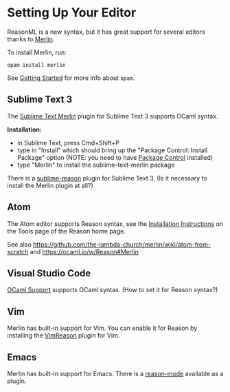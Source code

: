 # Setting Up Your Editor

ReasonML is a new syntax, but it has great support for several editors thanks to [Merlin](https://github.com/the-lambda-church/merlin).

To install Merlin, run:
```
opam install merlin
```

See [Getting Started](getting-started.md) for more info about `opam`.

## Sublime Text 3

The [Sublime Text Merlin](https://github.com/cynddl/sublime-text-merlin) plugin for Sublime Text 3 supports OCaml syntax.

**Installation:**

- in Sublime Text, press Cmd+Shift+P
- type in "Install" which should bring up the "Package Control: Install Package" option (NOTE: you need to have [Package Control](https://packagecontrol.io/installation) installed)
- type "Merlin" to install the sublime-text-merlin package

There is a [sublime-reason](https://github.com/facebook/reason/tree/master/editorSupport/sublime-reason) plugin for Sublime Text 3. (Is it necessary to install the Merlin plugin at all?)

## Atom

The Atom editor supports Reason syntax, see the [Installation Instructions](http://facebook.github.io/reason/tools.html#merlin-atom) on the Tools page of the Reason home page.

See also https://github.com/the-lambda-church/merlin/wiki/atom-from-scratch and https://ocaml.io/w/Reason#Merlin

## Visual Studio Code

[OCaml Support](https://marketplace.visualstudio.com/items?itemName=hackwaly.ocaml) supports OCaml syntax. (How to set it for Reason syntax?)

## Vim

Merlin has built-in support for Vim. You can enable it for Reason by installing the [VimReason](https://github.com/facebook/reason/tree/master/editorSupport/VimReason) plugin for Vim.

## Emacs

Merlin has built-in support for Emacs. There is a [reason-mode](https://github.com/facebook/reason/tree/master/editorSupport/emacs) available as a plugin.
